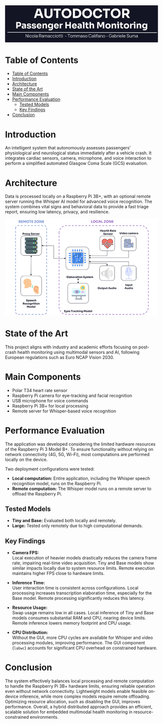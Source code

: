 ![Autodoctor](assets/autodoctor.webp)

# Table of Contents

- [Table of Contents](#table-of-contents)
- [Introduction](#introduction)
- [Architecture](#architecture)
- [State of the Art](#state-of-the-art)
- [Main Components](#main-components)
- [Performance Evaluation](#performance-evaluation)
  - [Tested Models](#tested-models)
  - [Key Findings](#key-findings)
- [Conclusion](#conclusion)

# Introduction
An intelligent system that autonomously assesses passengers' physiological and neurological status immediately after a vehicle crash. It integrates cardiac sensors, camera, microphone, and voice interaction to perform a simplified automated Glasgow Coma Scale (GCS) evaluation.

# Architecture
Data is processed locally on a Raspberry Pi 3B+, with an optional remote server running the Whisper AI model for advanced voice recognition. The system combines vital signs and behavioral data to provide a fast triage report, ensuring low latency, privacy, and resilience.

![System Architecture](assets/system_description.webp)

# State of the Art
This project aligns with industry and academic efforts focusing on post-crash health monitoring using multimodal sensors and AI, following European regulations such as Euro NCAP Vision 2030.

# Main Components
- Polar T34 heart rate sensor  
- Raspberry Pi camera for eye-tracking and facial recognition  
- USB microphone for voice commands  
- Raspberry Pi 3B+ for local processing  
- Remote server for Whisper-based voice recognition


# Performance Evaluation

The application was developed considering the limited hardware resources of the Raspberry Pi 3 Model B+. To ensure functionality without relying on network connectivity (4G, 5G, Wi-Fi), most computations are performed locally on the device.

Two deployment configurations were tested:
- **Local computation:** Entire application, including the Whisper speech recognition model, runs on the Raspberry Pi.
- **Remote computation:** The Whisper model runs on a remote server to offload the Raspberry Pi.

## Tested Models
- **Tiny and Base:** Evaluated both locally and remotely.
- **Large:** Tested only remotely due to high computational demands.

## Key Findings

- **Camera FPS:**  
  Local execution of heavier models drastically reduces the camera frame rate, impairing real-time video acquisition. Tiny and Base models show similar impacts locally due to system resource limits. Remote execution maintains higher FPS close to hardware limits.

- **Inference Time:**  
  User interaction time is consistent across configurations. Local processing increases transcription elaboration time, especially for the Base model. Remote processing significantly reduces this latency.

- **Resource Usage:**  
  Swap usage remains low in all cases. Local inference of Tiny and Base models consumes substantial RAM and CPU, nearing device limits. Remote inference lowers memory footprint and CPU usage.

- **CPU Distribution:**  
  Without the GUI, more CPU cycles are available for Whisper and video processing modules, improving performance. The GUI component (`labwc`) accounts for significant CPU overhead on constrained hardware.

# Conclusion

The system effectively balances local processing and remote computation to handle the Raspberry Pi 3B+ hardware limits, ensuring reliable operation even without network connectivity. Lightweight models enable feasible on-device inference, while more complex models require remote offloading. Optimizing resource allocation, such as disabling the GUI, improves performance. Overall, a hybrid distributed approach provides an efficient, scalable solution for embedded multimodal health monitoring in resource-constrained environments.
